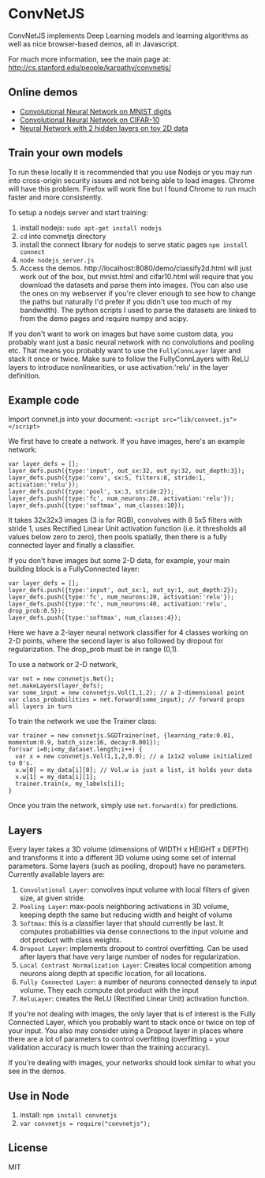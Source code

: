 
# ConvNetJS

ConvNetJS implements Deep Learning models and learning algorithms as well as nice browser-based demos, all in Javascript.

For much more information, see the main page at:
http://cs.stanford.edu/people/karpathy/convnetjs/

## Online demos
- [Convolutional Neural Network on MNIST digits](http://cs.stanford.edu/~karpathy/convnetjs/demo/mnist.html)
- [Convolutional Neural Network on CIFAR-10](http://cs.stanford.edu/~karpathy/convnetjs/demo/cifar10.html)
- [Neural Network with 2 hidden layers on toy 2D data](http://cs.stanford.edu/~karpathy/convnetjs/demo/classify2d.html)

## Train your own models
To run these locally it is recommended that you use Nodejs or you may run into cross-origin security issues and not being able to load images. Chrome will have this problem. Firefox will work fine but I found Chrome to run much faster and more consistently.

To setup a nodejs server and start training:

1. install nodejs: `sudo apt-get install nodejs`
2. `cd` into convnetjs directory
3. install the connect library for nodejs to serve static pages `npm install connect`
4. `node nodejs_server.js`
5. Access the demos. http://localhost:8080/demo/classify2d.html will just work out of the box, but mnist.html and cifar10.html will require that you download the datasets and parse them into images. (You can also use the ones on my webserver if you're clever enough to see how to change the paths but naturally I'd prefer if you didn't use too much of my bandwidth). The python scripts I used to parse the datasets are linked to from the demo pages and require numpy and scipy. 

If you don't want to work on images but have some custom data, you probably want just a basic neural network with no convolutions and pooling etc. That means you probably want to use the `FullyConnLayer` layer and stack it once or twice. Make sure to follow the FullyConnLayers with ReLU layers to introduce nonlinearities, or use activation:'relu' in the layer definition.

## Example code
Import convnet.js into your document: `<script src="lib/convnet.js"></script>`

We first have to create a network. If you have images, here's an example network:

    var layer_defs = [];
    layer_defs.push({type:'input', out_sx:32, out_sy:32, out_depth:3});
    layer_defs.push({type:'conv', sx:5, filters:8, stride:1, activation:'relu'});
    layer_defs.push({type:'pool', sx:3, stride:2});
    layer_defs.push({type:'fc', num_neurons:20, activation:'relu'});
    layer_defs.push({type:'softmax', num_classes:10});

It takes 32x32x3 images (3 is for RGB), convolves with 8 5x5 filters with stride 1, uses Rectified Linear Unit activation function (i.e. it thresholds all values below zero to zero), then pools spatially, then there is a fully connected layer and finally a classifier.

If you don't have images but some 2-D data, for example, your main building block is a FullyConnected layer:

    var layer_defs = [];
    layer_defs.push({type:'input', out_sx:1, out_sy:1, out_depth:2});
    layer_defs.push({type:'fc', num_neurons:20, activation:'relu'});
    layer_defs.push({type:'fc', num_neurons:40, activation:'relu', drop_prob:0.5});
    layer_defs.push({type:'softmax', num_classes:4});

Here we have a 2-layer neural network classifier for 4 classes working on 2-D points, where the second layer is also followed by dropout for regularization. The drop_prob must be in range (0,1).

To use a network or 2-D network,

    var net = new convnetjs.Net();
    net.makeLayers(layer_defs);
    var some_input = new convnetjs.Vol(1,1,2); // a 2-dimensional point
    var class_probabilities = net.forward(some_input); // forward props all layers in turn

To train the network we use the Trainer class:

    var trainer = new convnetjs.SGDTrainer(net, {learning_rate:0.01, momentum:0.9, batch_size:16, decay:0.001});
    for(var i=0;i<my_dataset.length;i++) {
      var x = new convnetjs.Vol(1,1,2,0.0); // a 1x1x2 volume initialized to 0's.
      x.w[0] = my_data[i][0]; // Vol.w is just a list, it holds your data
      x.w[1] = my_data[i][1];
      trainer.train(x, my_labels[i]);
    }

Once you train the network, simply use `net.forward(x)` for predictions.


## Layers
Every layer takes a 3D volume (dimensions of WIDTH x HEIGHT x DEPTH) and transforms it into a different 3D volume using some set of internal parameters. Some layers (such as pooling, dropout) have no parameters. Currently available layers are:

1. `Convolutional Layer`: convolves input volume with local filters of given size, at given stride.
2. `Pooling Layer`: max-pools neighboring activations in 3D volume, keeping depth the same but reducing width and height of volume
3. `Softmax`: this is a classifier layer that should currently be last. It computes probabilities via dense connections to the input volume and dot product with class weights.
4. `Dropout Layer`: implements dropout to control overfitting. Can be used after layers that have very large number of nodes for regularization.
5. `Local Contrast Normalization Layer`: Creates local competition among neurons along depth at specific location, for all locations.
6. `Fully Connected Layer`: a number of neurons connected densely to input volume. They each compute dot product with the input
7. `ReluLayer`: creates the ReLU (Rectified Linear Unit) activation function.

If you're not dealing with images, the only layer that is of interest is the Fully Connected Layer, which you probably want to stack once or twice on top of your input. You also may consider using a Dropout layer in places where there are a lot of parameters to control overfitting (overfitting = your validation accuracy is much lower than the training accuracy).

If you're dealing with images, your networks should look similar to what you see in the demos.

## Use in Node
1. install: `npm install convnetjs`
2. `var convnetjs = require("convnetjs");`

## License
MIT
